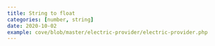 ```yaml
---
title: String to float
categories: [number, string]
date: 2020-10-02
example: cove/blob/master/electric-provider/electric-provider.php
---
```

